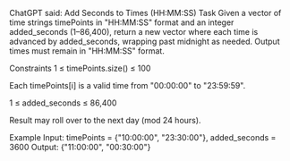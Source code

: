 ChatGPT said:
Add Seconds to Times (HH:MM:SS)
Task
Given a vector of time strings timePoints in "HH:MM:SS" format and an integer added_seconds (1–86,400), return a new vector where each time is advanced by added_seconds, wrapping past midnight as needed. Output times must remain in "HH:MM:SS" format.

Constraints
1 ≤ timePoints.size() ≤ 100

Each timePoints[i] is a valid time from "00:00:00" to "23:59:59".

1 ≤ added_seconds ≤ 86,400

Result may roll over to the next day (mod 24 hours).

Example
Input:
timePoints = {"10:00:00", "23:30:00"}, added_seconds = 3600
Output:
{"11:00:00", "00:30:00"}